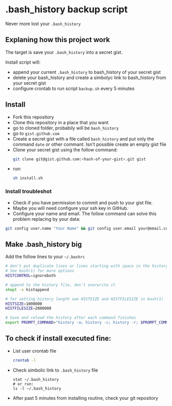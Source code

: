 # .bash_history backup script

Never more lost your `.bash_history`

## Explaning how this project work

The target is save your `.bash_history` into a secret gist.

Install script will:
* append your current `.bash_history` to bash_history of your secret gist
* delete your bash_history and create a simbolyc link to bash_history from your secret gist
* configure crontab to run script `backup.sh` every 5 minutes

## Install

* Fork this repository
* Clone this repository in a place that you want
* go to cloned folder, probabily will be `bash_history`
* go to `gist.github.com`
* Create a secret gist with a file called `bash_history` and put only the command `date` or other commant. Isn't possible create an empty gist file
* Clone your secret gist using the follow command:
  ```bash
  git clone git@gist.github.com:<hash-of-your-gist>.git gist
  ```
* run:
  ```bash
  sh install.sh
  ```

### Install troubleshot

* Check if you have permission to commit and push to your gist file.
* Maybe you will need configure your ssh key in GitHub.
* Configure your name and email. The follow command can solve this problem replacing by your data:
```bash
git config user.name "Your Name" && git config user.email your@email.coop
```

## Make .bash_history big
Add the follow lines to your `~/.bashrc`
```bash
# don't put duplicate lines or lines starting with space in the history.
# See bash(1) for more options
HISTCONTROL=ignoreboth

# append to the history file, don't overwrite it
shopt -s histappend

# for setting history length see HISTSIZE and HISTFILESIZE in bash(1)
HISTSIZE=1000000
HISTFILESIZE=2000000

# Save and reload the history after each command finishes
export PROMPT_COMMAND="history -a; history -c; history -r; $PROMPT_COMMAND"
```

## To check if install executed fine:

* List user crontab file
  ```bash
  crontab -l
  ```
* Check simbolic link to `.bash_history` file
  ```
  stat ~/.bash_history
  # or run:
  ls -l ~/.bash_history
  ```
* After past 5 minutes from installing routine, check your git repository
